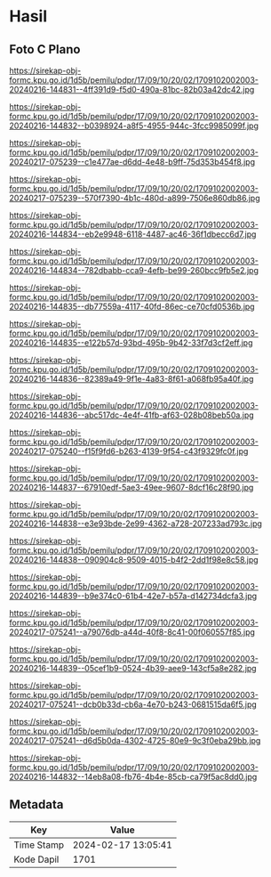 # Hasil

## Foto C Plano

https://sirekap-obj-formc.kpu.go.id/1d5b/pemilu/pdpr/17/09/10/20/02/1709102002003-20240216-144831--4ff391d9-f5d0-490a-81bc-82b03a42dc42.jpg

https://sirekap-obj-formc.kpu.go.id/1d5b/pemilu/pdpr/17/09/10/20/02/1709102002003-20240216-144832--b0398924-a8f5-4955-944c-3fcc9985099f.jpg

https://sirekap-obj-formc.kpu.go.id/1d5b/pemilu/pdpr/17/09/10/20/02/1709102002003-20240217-075239--c1e477ae-d6dd-4e48-b9ff-75d353b454f8.jpg

https://sirekap-obj-formc.kpu.go.id/1d5b/pemilu/pdpr/17/09/10/20/02/1709102002003-20240217-075239--570f7390-4b1c-480d-a899-7506e860db86.jpg

https://sirekap-obj-formc.kpu.go.id/1d5b/pemilu/pdpr/17/09/10/20/02/1709102002003-20240216-144834--eb2e9948-6118-4487-ac46-36f1dbecc6d7.jpg

https://sirekap-obj-formc.kpu.go.id/1d5b/pemilu/pdpr/17/09/10/20/02/1709102002003-20240216-144834--782dbabb-cca9-4efb-be99-260bcc9fb5e2.jpg

https://sirekap-obj-formc.kpu.go.id/1d5b/pemilu/pdpr/17/09/10/20/02/1709102002003-20240216-144835--db77559a-4117-40fd-86ec-ce70cfd0536b.jpg

https://sirekap-obj-formc.kpu.go.id/1d5b/pemilu/pdpr/17/09/10/20/02/1709102002003-20240216-144835--e122b57d-93bd-495b-9b42-33f7d3cf2eff.jpg

https://sirekap-obj-formc.kpu.go.id/1d5b/pemilu/pdpr/17/09/10/20/02/1709102002003-20240216-144836--82389a49-9f1e-4a83-8f61-a068fb95a40f.jpg

https://sirekap-obj-formc.kpu.go.id/1d5b/pemilu/pdpr/17/09/10/20/02/1709102002003-20240216-144836--abc517dc-4e4f-41fb-af63-028b08beb50a.jpg

https://sirekap-obj-formc.kpu.go.id/1d5b/pemilu/pdpr/17/09/10/20/02/1709102002003-20240217-075240--f15f9fd6-b263-4139-9f54-c43f9329fc0f.jpg

https://sirekap-obj-formc.kpu.go.id/1d5b/pemilu/pdpr/17/09/10/20/02/1709102002003-20240216-144837--67910edf-5ae3-49ee-9607-8dcf16c28f90.jpg

https://sirekap-obj-formc.kpu.go.id/1d5b/pemilu/pdpr/17/09/10/20/02/1709102002003-20240216-144838--e3e93bde-2e99-4362-a728-207233ad793c.jpg

https://sirekap-obj-formc.kpu.go.id/1d5b/pemilu/pdpr/17/09/10/20/02/1709102002003-20240216-144838--090904c8-9509-4015-b4f2-2dd1f98e8c58.jpg

https://sirekap-obj-formc.kpu.go.id/1d5b/pemilu/pdpr/17/09/10/20/02/1709102002003-20240216-144839--b9e374c0-61b4-42e7-b57a-d142734dcfa3.jpg

https://sirekap-obj-formc.kpu.go.id/1d5b/pemilu/pdpr/17/09/10/20/02/1709102002003-20240217-075241--a79076db-a44d-40f8-8c41-00f060557f85.jpg

https://sirekap-obj-formc.kpu.go.id/1d5b/pemilu/pdpr/17/09/10/20/02/1709102002003-20240216-144839--05cef1b9-0524-4b39-aee9-143cf5a8e282.jpg

https://sirekap-obj-formc.kpu.go.id/1d5b/pemilu/pdpr/17/09/10/20/02/1709102002003-20240217-075241--dcb0b33d-cb6a-4e70-b243-0681515da6f5.jpg

https://sirekap-obj-formc.kpu.go.id/1d5b/pemilu/pdpr/17/09/10/20/02/1709102002003-20240217-075241--d6d5b0da-4302-4725-80e9-9c3f0eba29bb.jpg

https://sirekap-obj-formc.kpu.go.id/1d5b/pemilu/pdpr/17/09/10/20/02/1709102002003-20240216-144832--14eb8a08-fb76-4b4e-85cb-ca79f5ac8dd0.jpg


## Metadata

| Key        | Value               |
| ---------- | ------------------- |
| Time Stamp | 2024-02-17 13:05:41 |
| Kode Dapil | 1701                |



